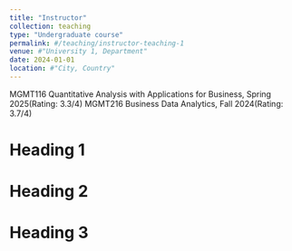 ```yaml
---
title: "Instructor"
collection: teaching
type: "Undergraduate course"
permalink: #/teaching/instructor-teaching-1
venue: #"University 1, Department"
date: 2024-01-01
location: #"City, Country"
---
```


MGMT116 Quantitative Analysis with Applications for Business, Spring 2025(Rating: 3.3/4)
MGMT216 Business Data Analytics, Fall 2024(Rating: 3.7/4)

Heading 1
======

Heading 2
======

Heading 3
======